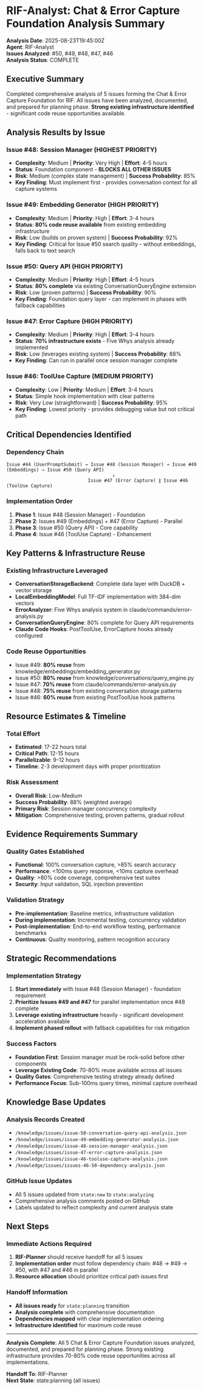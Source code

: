 # RIF-Analyst: Chat & Error Capture Foundation Analysis Summary

**Analysis Date**: 2025-08-23T19:45:00Z  
**Agent**: RIF-Analyst  
**Issues Analyzed**: #50, #49, #48, #47, #46  
**Analysis Status**: COMPLETE

## Executive Summary

Completed comprehensive analysis of 5 issues forming the Chat & Error Capture Foundation for RIF. All issues have been analyzed, documented, and prepared for planning phase. **Strong existing infrastructure identified** - significant code reuse opportunities available.

## Analysis Results by Issue

### Issue #48: Session Manager (HIGHEST PRIORITY)
- **Complexity**: Medium | **Priority**: Very High | **Effort**: 4-5 hours
- **Status**: Foundation component - **BLOCKS ALL OTHER ISSUES**
- **Risk**: Medium (complex state management) | **Success Probability**: 85%
- **Key Finding**: Must implement first - provides conversation context for all capture systems

### Issue #49: Embedding Generator (HIGH PRIORITY)  
- **Complexity**: Medium | **Priority**: High | **Effort**: 3-4 hours
- **Status**: **80% code reuse available** from existing embedding infrastructure
- **Risk**: Low (builds on proven system) | **Success Probability**: 92%
- **Key Finding**: Critical for Issue #50 search quality - without embeddings, falls back to text search

### Issue #50: Query API (HIGH PRIORITY)
- **Complexity**: Medium | **Priority**: High | **Effort**: 4-5 hours  
- **Status**: **80% complete** via existing ConversationQueryEngine extension
- **Risk**: Low (proven patterns) | **Success Probability**: 90%
- **Key Finding**: Foundation query layer - can implement in phases with fallback capabilities

### Issue #47: Error Capture (HIGH PRIORITY)
- **Complexity**: Medium | **Priority**: High | **Effort**: 3-4 hours
- **Status**: **70% infrastructure exists** - Five Whys analysis already implemented  
- **Risk**: Low (leverages existing system) | **Success Probability**: 88%
- **Key Finding**: Can run in parallel once session manager complete

### Issue #46: ToolUse Capture (MEDIUM PRIORITY)
- **Complexity**: Low | **Priority**: Medium | **Effort**: 3-4 hours
- **Status**: Simple hook implementation with clear patterns
- **Risk**: Very Low (straightforward) | **Success Probability**: 95%  
- **Key Finding**: Lowest priority - provides debugging value but not critical path

## Critical Dependencies Identified

### Dependency Chain
```
Issue #44 (UserPromptSubmit) → Issue #48 (Session Manager) → Issue #49 (Embeddings) → Issue #50 (Query API)
                                       ↓
                              Issue #47 (Error Capture) ∥ Issue #46 (ToolUse Capture)
```

### Implementation Order
1. **Phase 1**: Issue #48 (Session Manager) - Foundation
2. **Phase 2**: Issues #49 (Embeddings) + #47 (Error Capture) - Parallel  
3. **Phase 3**: Issue #50 (Query API) - Core capability
4. **Phase 4**: Issue #46 (ToolUse Capture) - Enhancement

## Key Patterns & Infrastructure Reuse

### Existing Infrastructure Leveraged
- **ConversationStorageBackend**: Complete data layer with DuckDB + vector storage
- **LocalEmbeddingModel**: Full TF-IDF implementation with 384-dim vectors  
- **ErrorAnalyzer**: Five Whys analysis system in claude/commands/error-analysis.py
- **ConversationQueryEngine**: 80% complete for Query API requirements
- **Claude Code Hooks**: PostToolUse, ErrorCapture hooks already configured

### Code Reuse Opportunities
- Issue #49: **80% reuse** from knowledge/embeddings/embedding_generator.py
- Issue #50: **80% reuse** from knowledge/conversations/query_engine.py  
- Issue #47: **70% reuse** from claude/commands/error-analysis.py
- Issue #48: **75% reuse** from existing conversation storage patterns
- Issue #46: **60% reuse** from existing PostToolUse hook patterns

## Resource Estimates & Timeline

### Total Effort
- **Estimated**: 17-22 hours total
- **Critical Path**: 12-15 hours  
- **Parallelizable**: 9-12 hours
- **Timeline**: 2-3 development days with proper prioritization

### Risk Assessment
- **Overall Risk**: Low-Medium
- **Success Probability**: 88% (weighted average)
- **Primary Risk**: Session manager concurrency complexity
- **Mitigation**: Comprehensive testing, proven patterns, gradual rollout

## Evidence Requirements Summary

### Quality Gates Established
- **Functional**: 100% conversation capture, >85% search accuracy
- **Performance**: <100ms query response, <10ms capture overhead  
- **Quality**: >80% code coverage, comprehensive test suites
- **Security**: Input validation, SQL injection prevention

### Validation Strategy
- **Pre-implementation**: Baseline metrics, infrastructure validation
- **During implementation**: Incremental testing, concurrency validation
- **Post-implementation**: End-to-end workflow testing, performance benchmarks
- **Continuous**: Quality monitoring, pattern recognition accuracy

## Strategic Recommendations

### Implementation Strategy
1. **Start immediately** with Issue #48 (Session Manager) - foundation requirement
2. **Prioritize Issues #49 and #47** for parallel implementation once #48 complete
3. **Leverage existing infrastructure** heavily - significant development acceleration available  
4. **Implement phased rollout** with fallback capabilities for risk mitigation

### Success Factors
- **Foundation First**: Session manager must be rock-solid before other components
- **Leverage Existing Code**: 70-80% reuse available across all issues
- **Quality Gates**: Comprehensive testing strategy already defined
- **Performance Focus**: Sub-100ms query times, minimal capture overhead

## Knowledge Base Updates

### Analysis Records Created
- `/knowledge/issues/issue-50-conversation-query-api-analysis.json`
- `/knowledge/issues/issue-49-embedding-generator-analysis.json`  
- `/knowledge/issues/issue-48-session-manager-analysis.json`
- `/knowledge/issues/issue-47-error-capture-analysis.json`
- `/knowledge/issues/issue-46-tooluse-capture-analysis.json`
- `/knowledge/issues/issues-46-50-dependency-analysis.json`

### GitHub Issue Updates
- All 5 issues updated from `state:new` to `state:analyzing`
- Comprehensive analysis comments posted on GitHub  
- Labels updated to reflect complexity and current analysis state

## Next Steps

### Immediate Actions Required
1. **RIF-Planner** should receive handoff for all 5 issues  
2. **Implementation order** must follow dependency chain: #48 → #49 → #50, with #47 and #46 in parallel
3. **Resource allocation** should prioritize critical path issues first

### Handoff Information
- **All issues ready** for `state:planning` transition
- **Analysis complete** with comprehensive documentation
- **Dependencies mapped** with clear implementation ordering
- **Infrastructure identified** for maximum code reuse

---

**Analysis Complete**: All 5 Chat & Error Capture Foundation issues analyzed, documented, and prepared for planning phase. Strong existing infrastructure provides 70-80% code reuse opportunities across all implementations.

**Handoff To**: RIF-Planner  
**Next State**: state:planning (all issues)